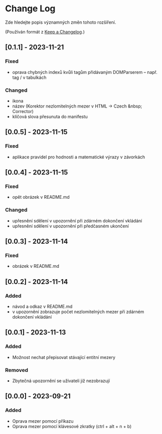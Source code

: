 # Change Log

Zde hledejte popis významných změn tohoto rozšíření.

(Používán formát z [Keep a Changelog](https://keepachangelog.com/en/1.0.0/).)

## [0.1.1] - 2023-11-21

### Fixed

- oprava chybných indexů kvůli tagům přidávaným DOMParserem – např. tag <tbody>/</tbody> v tabulkách

### Changed

- ikona
- název (Korektor nezlomitelných mezer v HTML → Czech \&nbsp; Corrector)
- klíčová slova přesunuta do manifestu

## [0.0.5] - 2023-11-15

### Fixed

- aplikace pravidel pro hodnosti a matematické výrazy v závorkách

## [0.0.4] - 2023-11-15

### Fixed

- opět obrázek v README.md

### Changed

- upřesnění sdělení v upozornění při zdárném dokončení vkládání
- upřesnění sdělení v upozornění při předčasném ukončení

## [0.0.3] - 2023-11-14

### Fixed

- obrázek v README.md  

## [0.0.2] - 2023-11-14

### Added

- návod a odkaz v README.md
- v upozornění zobrazuje počet nezlomitelných mezer při zdárném dokončení vkládání

## [0.0.1] - 2023-11-13

### Added

- Možnost nechat přepisovat stávající entitní mezery

### Removed

- Zbytečná upozornění se uživateli již nezobrazují

## [0.0.0] - 2023-09-21

### Added

- Oprava mezer pomocí příkazu
- Oprava mezer pomocí klávesové zkratky (ctrl + alt + n + b)